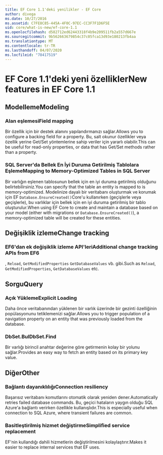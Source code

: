 ```yaml
---
title: EF Core 1.1'deki yenilikler - EF Core
author: divega
ms.date: 10/27/2016
ms.assetid: C7FE8C85-445A-4F0C-97EC-CC3F7F1D6F5E
uid: core/what-is-new/ef-core-1.1
ms.openlocfilehash: d582712ed62443318f4b9e209511fb2a557d667e
ms.sourcegitcommit: 9b562663679854c37c05fca13d93e180213fb4aa
ms.translationtype: MT
ms.contentlocale: tr-TR
ms.lasthandoff: 04/07/2020
ms.locfileid: "78417519"
---
```

# <a name="new-features-in-ef-core-11"></a><span data-ttu-id="8f7f2-102">EF Core 1.1'deki yeni özellikler</span><span class="sxs-lookup"><span data-stu-id="8f7f2-102">New features in EF Core 1.1</span></span>

## <a name="modeling"></a><span data-ttu-id="8f7f2-103">Modelleme</span><span class="sxs-lookup"><span data-stu-id="8f7f2-103">Modeling</span></span>

### <a name="field-mapping"></a><span data-ttu-id="8f7f2-104">Alan eşlemesi</span><span class="sxs-lookup"><span data-stu-id="8f7f2-104">Field mapping</span></span>

<span data-ttu-id="8f7f2-105">Bir özellik için bir destek alanını yapılandırmanızı sağlar.</span><span class="sxs-lookup"><span data-stu-id="8f7f2-105">Allows you to configure a backing field for a property.</span></span> <span data-ttu-id="8f7f2-106">Bu, salt okunur özellikler veya özellik yerine Get/Set yöntemlerine sahip veriler için yararlı olabilir.</span><span class="sxs-lookup"><span data-stu-id="8f7f2-106">This can be useful for read-only properties, or data that has Get/Set methods rather than a property.</span></span>

### <a name="mapping-to-memory-optimized-tables-in-sql-server"></a><span data-ttu-id="8f7f2-107">SQL Server'da Bellek En İyi Duruma Getirilmiş Tablolara Eşleme</span><span class="sxs-lookup"><span data-stu-id="8f7f2-107">Mapping to Memory-Optimized Tables in SQL Server</span></span>

<span data-ttu-id="8f7f2-108">Bir varlığın eşlenen tablosunun bellek için en iyi duruma getirilmiş olduğunu belirtebilirsiniz.</span><span class="sxs-lookup"><span data-stu-id="8f7f2-108">You can specify that the table an entity is mapped to is memory-optimized.</span></span> <span data-ttu-id="8f7f2-109">Modelinize dayalı bir veritabanı oluşturmak ve korumak için EF `Database.EnsureCreated()`Core'u kullanırken (geçişlerle veya geçişlerle), bu varlıklar için bellek için en iyi duruma getirilmiş bir tablo oluşturulur.</span><span class="sxs-lookup"><span data-stu-id="8f7f2-109">When using EF Core to create and maintain a database based on your model (either with migrations or `Database.EnsureCreated()`), a memory-optimized table will be created for these entities.</span></span>

## <a name="change-tracking"></a><span data-ttu-id="8f7f2-110">Değişiklik izleme</span><span class="sxs-lookup"><span data-stu-id="8f7f2-110">Change tracking</span></span>

### <a name="additional-change-tracking-apis-from-ef6"></a><span data-ttu-id="8f7f2-111">EF6'dan ek değişiklik izleme API'leri</span><span class="sxs-lookup"><span data-stu-id="8f7f2-111">Additional change tracking APIs from EF6</span></span>

<span data-ttu-id="8f7f2-112">, `Reload`, `GetModifiedProperties` `GetDatabaseValues` vb. gibi.</span><span class="sxs-lookup"><span data-stu-id="8f7f2-112">Such as `Reload`, `GetModifiedProperties`, `GetDatabaseValues` etc.</span></span>

## <a name="query"></a><span data-ttu-id="8f7f2-113">Sorgu</span><span class="sxs-lookup"><span data-stu-id="8f7f2-113">Query</span></span>

### <a name="explicit-loading"></a><span data-ttu-id="8f7f2-114">Açık Yükleme</span><span class="sxs-lookup"><span data-stu-id="8f7f2-114">Explicit Loading</span></span>

<span data-ttu-id="8f7f2-115">Daha önce veritabanından yüklenen bir varlık üzerinde bir gezinti özelliğinin popülasyonunu tetiklemenizi sağlar.</span><span class="sxs-lookup"><span data-stu-id="8f7f2-115">Allows you to trigger population of a navigation property on an entity that was previously loaded from the database.</span></span>

### <a name="dbsetfind"></a><span data-ttu-id="8f7f2-116">DbSet.Bul</span><span class="sxs-lookup"><span data-stu-id="8f7f2-116">DbSet.Find</span></span>

<span data-ttu-id="8f7f2-117">Bir varlığı birincil anahtar değerine göre getirmenin kolay bir yolunu sağlar.</span><span class="sxs-lookup"><span data-stu-id="8f7f2-117">Provides an easy way to fetch an entity based on its primary key value.</span></span>

## <a name="other"></a><span data-ttu-id="8f7f2-118">Diğer</span><span class="sxs-lookup"><span data-stu-id="8f7f2-118">Other</span></span>

### <a name="connection-resiliency"></a><span data-ttu-id="8f7f2-119">Bağlantı dayanıklılığı</span><span class="sxs-lookup"><span data-stu-id="8f7f2-119">Connection resiliency</span></span>

<span data-ttu-id="8f7f2-120">Başarısız veritabanı komutlarını otomatik olarak yeniden dener.</span><span class="sxs-lookup"><span data-stu-id="8f7f2-120">Automatically retries failed database commands.</span></span> <span data-ttu-id="8f7f2-121">Bu, geçici hataların yaygın olduğu SQL Azure'a bağlantı verirken özellikle kullanışlıdır.</span><span class="sxs-lookup"><span data-stu-id="8f7f2-121">This is especially useful when connection to SQL Azure, where transient failures are common.</span></span>

### <a name="simplified-service-replacement"></a><span data-ttu-id="8f7f2-122">Basitleştirilmiş hizmet değiştirme</span><span class="sxs-lookup"><span data-stu-id="8f7f2-122">Simplified service replacement</span></span>

<span data-ttu-id="8f7f2-123">EF'nin kullandığı dahili hizmetlerin değiştirilmesini kolaylaştırır.</span><span class="sxs-lookup"><span data-stu-id="8f7f2-123">Makes it easier to replace internal services that EF uses.</span></span>
